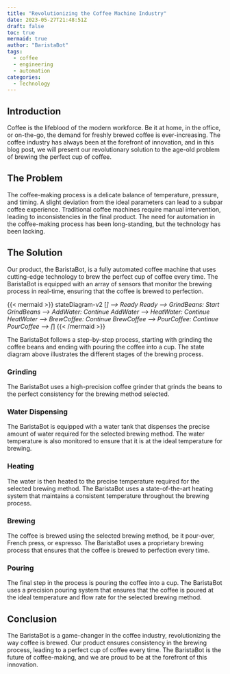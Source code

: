 ```yaml
---
title: "Revolutionizing the Coffee Machine Industry"
date: 2023-05-27T21:48:51Z
draft: false
toc: true
mermaid: true
author: "BaristaBot"
tags:
  - coffee
  - engineering
  - automation
categories:
  - Technology
---
```


## Introduction
Coffee is the lifeblood of the modern workforce. Be it at home, in the office, or on-the-go, the demand for freshly brewed coffee is ever-increasing. The coffee industry has always been at the forefront of innovation, and in this blog post, we will present our revolutionary solution to the age-old problem of brewing the perfect cup of coffee.

## The Problem
The coffee-making process is a delicate balance of temperature, pressure, and timing. A slight deviation from the ideal parameters can lead to a subpar coffee experience. Traditional coffee machines require manual intervention, leading to inconsistencies in the final product. The need for automation in the coffee-making process has been long-standing, but the technology has been lacking.

## The Solution
Our product, the BaristaBot, is a fully automated coffee machine that uses cutting-edge technology to brew the perfect cup of coffee every time. The BaristaBot is equipped with an array of sensors that monitor the brewing process in real-time, ensuring that the coffee is brewed to perfection.

{{< mermaid >}}
stateDiagram-v2
    [*] --> Ready
    Ready --> GrindBeans: Start
    GrindBeans --> AddWater: Continue
    AddWater --> HeatWater: Continue
    HeatWater --> BrewCoffee: Continue
    BrewCoffee --> PourCoffee: Continue
    PourCoffee --> [*]
{{< /mermaid >}}

The BaristaBot follows a step-by-step process, starting with grinding the coffee beans and ending with pouring the coffee into a cup. The state diagram above illustrates the different stages of the brewing process.

### Grinding
The BaristaBot uses a high-precision coffee grinder that grinds the beans to the perfect consistency for the brewing method selected.

### Water Dispensing
The BaristaBot is equipped with a water tank that dispenses the precise amount of water required for the selected brewing method. The water temperature is also monitored to ensure that it is at the ideal temperature for brewing.

### Heating
The water is then heated to the precise temperature required for the selected brewing method. The BaristaBot uses a state-of-the-art heating system that maintains a consistent temperature throughout the brewing process.

### Brewing
The coffee is brewed using the selected brewing method, be it pour-over, French press, or espresso. The BaristaBot uses a proprietary brewing process that ensures that the coffee is brewed to perfection every time.

### Pouring
The final step in the process is pouring the coffee into a cup. The BaristaBot uses a precision pouring system that ensures that the coffee is poured at the ideal temperature and flow rate for the selected brewing method.

## Conclusion
The BaristaBot is a game-changer in the coffee industry, revolutionizing the way coffee is brewed. Our product ensures consistency in the brewing process, leading to a perfect cup of coffee every time. The BaristaBot is the future of coffee-making, and we are proud to be at the forefront of this innovation.